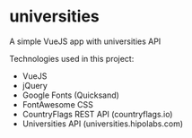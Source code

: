 # universities
A simple VueJS app with universities API

Technologies used in this project:
- VueJS
- jQuery
- Google Fonts (Quicksand)
- FontAwesome CSS
- CountryFlags REST API (countryflags.io)
- Universities API (universities.hipolabs.com)
